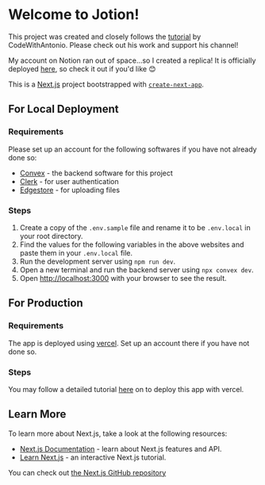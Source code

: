 # Welcome to Jotion!
This project was created and closely follows the [tutorial](https://www.youtube.com/watch?v=0OaDyjB9Ib8&t=364s) by CodeWithAntonio. 
Please check out his work and support his channel! 

My account on Notion ran out of space...so I created a replica!
It is officially deployed [here](https://jotion-taupe.vercel.app/), so check it out if you'd like 😊

This is a [Next.js](https://nextjs.org/) project bootstrapped with [`create-next-app`](https://github.com/vercel/next.js/tree/canary/packages/create-next-app).

## For Local Deployment
### Requirements
Please set up an account for the following softwares if you have not already done so:
* [Convex](https://www.convex.dev/) - the backend software for this project
* [Clerk](https://clerk.com/) - for user authentication
* [Edgestore](https://edgestore.dev/) - for uploading files

### Steps 
1. Create a copy of the `.env.sample` file and rename it to be `.env.local` in your root directory.
2. Find the values for the following variables in the above websites and paste them in your `.env.local` file.
3. Run the development server using `npm run dev`.
4. Open a new terminal and run the backend server using `npx convex dev`.
5. Open [http://localhost:3000](http://localhost:3000) with your browser to see the result.

## For Production
### Requirements
The app is deployed using [vercel](https://vercel.com/). Set up an account there if you have not done so.

### Steps
You may follow a detailed tutorial [here](https://docs.convex.dev/production/hosting/vercel) on to deploy this app with vercel.

## Learn More

To learn more about Next.js, take a look at the following resources:

- [Next.js Documentation](https://nextjs.org/docs) - learn about Next.js features and API.
- [Learn Next.js](https://nextjs.org/learn) - an interactive Next.js tutorial.

You can check out [the Next.js GitHub repository](https://github.com/vercel/next.js/)
